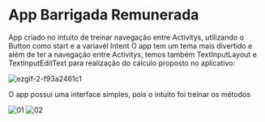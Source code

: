 # App Barrigada Remunerada

App criado no intuito de treinar navegação entre Activitys, utilizando o Button como start e a variavél Intent
O app tem um tema mais divertido e além de ter a navegação entre Activitys, temos também TextInputLayout e TextInputEditText 
para realização do cálculo proposto no aplicativo:

![ezgif-2-f93a2461c1](https://github.com/user-attachments/assets/96b3aa82-60ae-4eda-8ca9-416e49ac0bad)

O app possui uma interface simples, pois o intuito foi treinar os métodos

![01](https://github.com/user-attachments/assets/3f099d8c-7034-4b11-a8bc-a97cab4431f3)
![02](https://github.com/user-attachments/assets/7701efc8-b53a-4701-a924-552b3b78738d)
